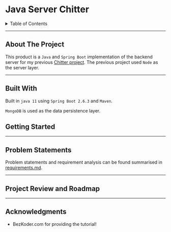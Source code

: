 # Java Server Chitter

<details>
  <summary>Table of Contents</summary>
  <ol>
    <li><a href="#about-the-project">About The Project</a></li>
    <li><a href="#built-with">Built With</a></li>
    <li><a href="#getting-started">Getting Started</a></li>
    <li><a href="#problem-statements">Problem Statements</a></li>
    <li><a href="#project-review-and-roadmap">Project Review and Roadmap</a></li>
    <li><a href="#acknowledgments">Acknowledgments</a></li>
  </ol>
</details>

---

## About The Project

This product is a `Java` and `Spring Boot` implementation of the backend server for my previous [Chitter project](https://github.com/gibbuk/chitter-challenge-public). The previous project used `Node` as the server layer. 

---

## Built With

Built in `java 11`  using `Spring Boot 2.6.3` and `Maven`. 

`MongoDB` is used as the data persistence layer.

## Getting Started


---

## Problem Statements

Problem statements and requirement analysis can be found summarised in [requirements.md](requirements.md). 


---

## Project Review and Roadmap



---

## Acknowledgments
- BezKoder.com for providing the tutorial!
